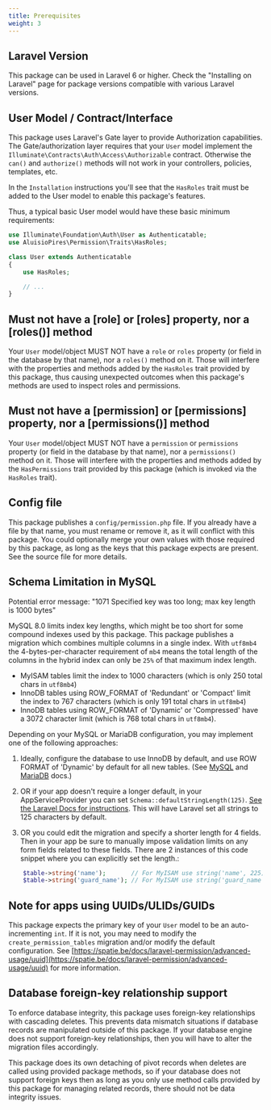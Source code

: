 ```yaml
---
title: Prerequisites
weight: 3
---
```


## Laravel Version

This package can be used in Laravel 6 or higher. Check the "Installing on Laravel" page for package versions compatible with various Laravel versions.

## User Model / Contract/Interface

This package uses Laravel's Gate layer to provide Authorization capabilities.
The Gate/authorization layer requires that your `User` model implement the `Illuminate\Contracts\Auth\Access\Authorizable` contract. 
Otherwise the `can()` and `authorize()` methods will not work in your controllers, policies, templates, etc.

In the `Installation` instructions you'll see that the `HasRoles` trait must be added to the User model to enable this package's features.

Thus, a typical basic User model would have these basic minimum requirements:

```php
use Illuminate\Foundation\Auth\User as Authenticatable;
use AluisioPires\Permission\Traits\HasRoles;

class User extends Authenticatable
{
    use HasRoles;

    // ...
}
```

## Must not have a [role] or [roles] property, nor a [roles()] method

Your `User` model/object MUST NOT have a `role` or `roles` property (or field in the database by that name), nor a `roles()` method on it. Those will interfere with the properties and methods added by the `HasRoles` trait provided by this package, thus causing unexpected outcomes when this package's methods are used to inspect roles and permissions.

## Must not have a [permission] or [permissions] property, nor a [permissions()] method

Your `User` model/object MUST NOT have a `permission` or `permissions` property (or field in the database by that name), nor a `permissions()` method on it. Those will interfere with the properties and methods added by the `HasPermissions` trait provided by this package (which is invoked via the `HasRoles` trait).

## Config file

This package publishes a `config/permission.php` file. If you already have a file by that name, you must rename or remove it, as it will conflict with this package. You could optionally merge your own values with those required by this package, as long as the keys that this package expects are present. See the source file for more details.

## Schema Limitation in MySQL

Potential error message: "1071 Specified key was too long; max key length is 1000 bytes"

MySQL 8.0 limits index key lengths, which might be too short for some compound indexes used by this package.
This package publishes a migration which combines multiple columns in a single index. With `utf8mb4` the 4-bytes-per-character requirement of `mb4` means the total length of the columns in the hybrid index can only be `25%` of that maximum index length.

- MyISAM tables limit the index to 1000 characters (which is only 250 total chars in `utf8mb4`)
- InnoDB tables using ROW_FORMAT of 'Redundant' or 'Compact' limit the index to 767 characters (which is only 191 total chars in `utf8mb4`)
- InnoDB tables using ROW_FORMAT of 'Dynamic' or 'Compressed' have a 3072 character limit (which is 768 total chars in `utf8mb4`).

Depending on your MySQL or MariaDB configuration, you may implement one of the following approaches:

1. Ideally, configure the database to use InnoDB by default, and use ROW FORMAT of 'Dynamic' by default for all new tables. (See [MySQL](https://dev.mysql.com/doc/refman/8.0/en/innodb-limits.html) and [MariaDB](https://mariadb.com/kb/en/innodb-dynamic-row-format/) docs.)

2. OR if your app doesn't require a longer default, in your AppServiceProvider you can set `Schema::defaultStringLength(125)`. [See the Laravel Docs for instructions](https://laravel.com/docs/migrations#index-lengths-mysql-mariadb). This will have Laravel set all strings to 125 characters by default.

3. OR you could edit the migration and specify a shorter length for 4 fields. Then in your app be sure to manually impose validation limits on any form fields related to these fields. 
There are 2 instances of this code snippet where you can explicitly set the length.:
```php
    $table->string('name');       // For MyISAM use string('name', 225); // (or 166 for InnoDB with Redundant/Compact row format)
    $table->string('guard_name'); // For MyISAM use string('guard_name', 25);
```

## Note for apps using UUIDs/ULIDs/GUIDs

This package expects the primary key of your `User` model to be an auto-incrementing `int`. If it is not, you may need to modify the `create_permission_tables` migration and/or modify the default configuration. See [https://spatie.be/docs/laravel-permission/advanced-usage/uuid](https://spatie.be/docs/laravel-permission/advanced-usage/uuid) for more information. 

## Database foreign-key relationship support

To enforce database integrity, this package uses foreign-key relationships with cascading deletes. This prevents data mismatch situations if database records are manipulated outside of this package. If your database engine does not support foreign-key relationships, then you will have to alter the migration files accordingly.

This package does its own detaching of pivot records when deletes are called using provided package methods, so if your database does not support foreign keys then as long as you only use method calls provided by this package for managing related records, there should not be data integrity issues.

